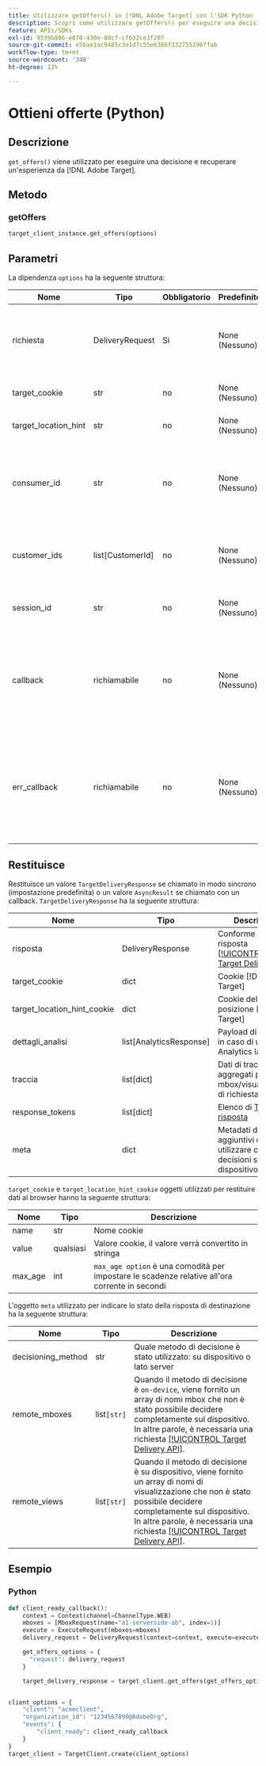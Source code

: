 ```yaml
---
title: Utilizzare getOffers() in [!DNL Adobe Target] con l'SDK Python
description: Scopri come utilizzare getOffers() per eseguire una decisione e recuperare un'esperienza da [!DNL Adobe Target].
feature: APIs/SDKs
exl-id: 9539b806-e070-430e-80cf-cf632ce3f207
source-git-commit: e5bae1ac9485c3e1d7c55e6386f332755196ffab
workflow-type: tm+mt
source-wordcount: '348'
ht-degree: 12%

---
```


# Ottieni offerte (Python)

## Descrizione

`get_offers()` viene utilizzato per eseguire una decisione e recuperare un&#39;esperienza da [!DNL Adobe Target].


## Metodo

### getOffers

```python {line-numbers="true"}
target_client_instance.get_offers(options)
```

## Parametri

La dipendenza `options` ha la seguente struttura:

| Nome | Tipo | Obbligatorio | Predefinito | Descrizione |
| --- | --- | --- | --- | --- |
| richiesta | DeliveryRequest | Sì | None (Nessuno) | Conforme alla richiesta [[!DNL Target Delivery API]](/help/dev/implement/delivery-api/overview.md) |
| target_cookie | str | no | None (Nessuno) | Cookie [!DNL Target] |
| target_location_hint | str | no | None (Nessuno) | [!DNL Target] hint di posizione |
| consumer_id | str | no | None (Nessuno) | Quando si uniscono più chiamate, è necessario fornire diversi ID consumer |
| customer_ids | list[CustomerId] | no | None (Nessuno) | Elenco di ID cliente in formato compatibile con VisitorId |
| session_id | str | no | None (Nessuno) | Utilizzato per collegare più richieste |
| callback | richiamabile | no | None (Nessuno) | Se gestisci la richiesta in modo asincrono, il callback viene richiamato quando la risposta è pronta |
| err_callback | richiamabile | no | None (Nessuno) | Se gestisci la richiesta in modo asincrono, il callback di errore viene richiamato quando viene generata l&#39;eccezione |

## Restituisce

Restituisce un valore `TargetDeliveryResponse` se chiamato in modo sincrono (impostazione predefinita) o un valore `AsyncResult` se chiamato con un callback. `TargetDeliveryResponse` ha la seguente struttura:

| Nome | Tipo | Descrizione |
| --- | --- | --- |
| risposta | DeliveryResponse | Conforme alla risposta [[!UICONTROL Target Delivery API]](/help/dev/implement/delivery-api/overview.md) |
| target_cookie | dict | Cookie [!DNL Target] |
| target_location_hint_cookie | dict | Cookie dell&#39;hint di posizione [!DNL Target] |
| dettagli_analisi | list[AnalyticsResponse] | Payload di Analytics, in caso di utilizzo di Analytics lato client |
| traccia | list[dict] | Dati di trace aggregati per tutte le mbox/visualizzazioni di richiesta |
| response_tokens | list[dict] | Elenco di &#x200B;[Token di risposta](https://experienceleague.adobe.com/docs/target/using/administer/response-tokens.html) |
| meta | dict | Metadati decisionali aggiuntivi da utilizzare con le decisioni sul dispositivo |

`target_cookie` e `target_location_hint_cookie` oggetti utilizzati per restituire dati al browser hanno la seguente struttura:

| Nome | Tipo | Descrizione |
| --- | --- | --- |
| name | str | Nome cookie |
| value | qualsiasi | Valore cookie, il valore verrà convertito in stringa |
| max_age | int | `max_age option` è una comodità per impostare le scadenze relative all&#39;ora corrente in secondi |

L&#39;oggetto `meta` utilizzato per indicare lo stato della risposta di destinazione ha la seguente struttura:

| Nome | Tipo | Descrizione |
| --- | --- | --- |
| decisioning_method | str | Quale metodo di decisione è stato utilizzato: su dispositivo o lato server |
| remote_mboxes | list`[str]` | Quando il metodo di decisione è `on-device`, viene fornito un array di nomi mbox che non è stato possibile decidere completamente sul dispositivo. In altre parole, è necessaria una richiesta [[!UICONTROL Target Delivery API]](/help/dev/implement/delivery-api/overview.md). |
| remote_views | list`[str]` | Quando il metodo di decisione è su dispositivo, viene fornito un array di nomi di visualizzazione che non è stato possibile decidere completamente sul dispositivo. In altre parole, è necessaria una richiesta [[!UICONTROL Target Delivery API]](/help/dev/implement/delivery-api/overview.md). |

## Esempio

### Python

```python {line-numbers="true"}
def client_ready_callback():
    context = Context(channel=ChannelType.WEB)
    mboxes = [MboxRequest(name="a1-serverside-ab", index=1)]
    execute = ExecuteRequest(mboxes=mboxes)
    delivery_request = DeliveryRequest(context=context, execute=execute)

    get_offers_options = {
      "request": delivery_request
    }

    target_delivery_response = target_client.get_offers(get_offers_options)


client_options = {
    "client": "acmeclient",
    "organization_id": "1234567890@AdobeOrg",
    "events": {
        "client_ready": client_ready_callback
    }
}
target_client = TargetClient.create(client_options)
```
